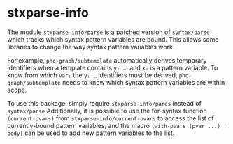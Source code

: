 stxparse-info
=============

The module `stxparse-info/parse` is a patched version of `syntax/parse` which
tracks which syntax pattern variables are bound. This allows some libraries to
change the way syntax pattern variables work.

For example, `phc-graph/subtemplate` automatically derives temporary
identifiers when a template contains `yᵢ …`, and `xᵢ` is a pattern
variable. To know from which `varᵢ` the `yᵢ …` identifiers must be derived,
`phc-graph/subtemplate` needs to know which syntax pattern variables are
within scope.

To use this package, simply require `stxparse-info/pares` instead of
`syntax/parse` Additionally, it is possible to use the for-syntax function
`(current-pvars)` from `stxparse-info/current-pvars` to access the list of
currently-bound pattern variables, and the macro `(with-pvars (pvar ...)
. body)` can be used to add new pattern variables to the list.